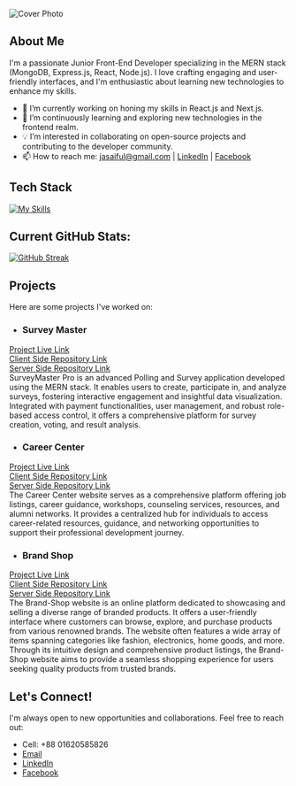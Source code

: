 ![Cover Photo](https://i.ibb.co/VBWmjn8/Cover-Page.png)

## About Me
I'm a passionate Junior Front-End Developer specializing in the MERN stack (MongoDB, Express.js, React, Node.js). I love crafting engaging and user-friendly interfaces, and I'm enthusiastic about learning new technologies to enhance my skills.

- 🔭 I’m currently working on honing my skills in React.js and Next.js.
- 🌱 I’m continuously learning and exploring new technologies in the frontend realm.
- 💡 I’m interested in collaborating on open-source projects and contributing to the developer community.
- 📫 How to reach me: jasaiful@gmail.com | [LinkedIn](https://www.linkedin.com/in/julfikerali/) | [Facebook](https://www.facebook.com/julfikarsaiful)

## Tech Stack
[![My Skills](https://skillicons.dev/icons?i=html,css,js,react,nodejs,express,mongodb,tailwind,git,vscode)](https://skillicons.dev)

## Current GitHub Stats:
[![GitHub Streak](https://github-readme-streak-stats.herokuapp.com?user=jasaiful&theme=whatsapp-dark2&border_radius=10)](https://git.io/streak-stats)

## Projects
Here are some projects I've worked on:
- ### Survey Master
[Project Live Link](https://surveymaster-96ecd.web.app)  
[Client Side Repository Link](https://github.com/jasaiful/survey-master-client.git)  
[Server Side Repository Link](https://github.com/jasaiful/survey-master-server.git)  
SurveyMaster Pro is an advanced Polling and Survey application developed using the MERN stack. It enables users to create, participate in, and analyze surveys, fostering interactive engagement and insightful data visualization. Integrated with payment functionalities, user management, and robust role-based access control, it offers a comprehensive platform for survey creation, voting, and result analysis.

- ### Career Center
[Project Live Link](https://neon-baklava-ee1d7f.netlify.app)  
[Client Side Repository Link](https://github.com/jasaiful/career_center_client.git)  
[Server Side Repository Link](https://github.com/jasaiful/career_center_server.git)  
The Career Center website serves as a comprehensive platform offering job listings, career guidance, workshops, counseling services, resources, and alumni networks. It provides a centralized hub for individuals to access career-related resources, guidance, and networking opportunities to support their professional development journey.

- ### Brand Shop
[Project Live Link](https://brand-shop-c7580.web.app)  
[Client Side Repository Link](https://github.com/jasaiful/brand-shop-client.git)  
[Server Side Repository Link](https://github.com/jasaiful/brand-shop-server.git)  
The Brand-Shop website is an online platform dedicated to showcasing and selling a diverse range of branded products. It offers a user-friendly interface where customers can browse, explore, and purchase products from various renowned brands. The website often features a wide array of items spanning categories like fashion, electronics, home goods, and more. Through its intuitive design and comprehensive product listings, the Brand-Shop website aims to provide a seamless shopping experience for users seeking quality products from trusted brands.

## Let's Connect!
I'm always open to new opportunities and collaborations. Feel free to reach out:
- Cell: +88 01620585826
- [Email](jasaiful@gmail.com)
- [LinkedIn](https://www.linkedin.com/in/julfikerali/)
- [Facebook](https://www.facebook.com/julfikarsaiful)
